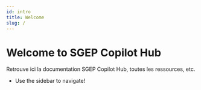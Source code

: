 ```yaml
---
id: intro
title: Welcome
slug: /
---
```


# Welcome to SGEP Copilot Hub

Retrouve ici la documentation SGEP Copilot Hub, toutes les ressources, etc.

- Use the sidebar to navigate!
